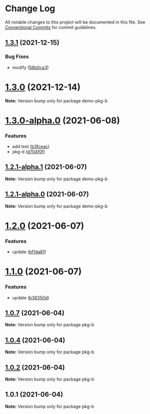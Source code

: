 # Change Log

All notable changes to this project will be documented in this file.
See [Conventional Commits](https://conventionalcommits.org) for commit guidelines.

## [1.3.1](https://github.com/MrSeaWave/lerna-demo/compare/demo-pkg-b@1.3.0...demo-pkg-b@1.3.1) (2021-12-15)


### Bug Fixes

* modify ([56b0ca3](https://github.com/MrSeaWave/lerna-demo/commit/56b0ca3729f092d7fc57cc663e606b08c14711d7))





# [1.3.0](https://github.com/MrSeaWave/lerna-demo/compare/demo-pkg-b@1.3.0-alpha.0...demo-pkg-b@1.3.0) (2021-12-14)

**Note:** Version bump only for package demo-pkg-b





# [1.3.0-alpha.0](https://github.com/MrSeaWave/lerna-demo/compare/demo-pkg-b@1.2.1-alpha.1...demo-pkg-b@1.3.0-alpha.0) (2021-06-08)


### Features

* add test ([b3fceac](https://github.com/MrSeaWave/lerna-demo/commit/b3fceac55f74468a9b88e7c31778ebe1fec0e6c4))
* pkg-d ([d704f0f](https://github.com/MrSeaWave/lerna-demo/commit/d704f0f9adbdff4e31959aa4a69e59783b0a2bcb))





## [1.2.1-alpha.1](https://github.com/MrSeaWave/lerna-demo/compare/demo-pkg-b@1.2.1-alpha.0...demo-pkg-b@1.2.1-alpha.1) (2021-06-07)

**Note:** Version bump only for package demo-pkg-b





## [1.2.1-alpha.0](https://github.com/MrSeaWave/lerna-demo/compare/demo-pkg-b@1.2.0...demo-pkg-b@1.2.1-alpha.0) (2021-06-07)

**Note:** Version bump only for package demo-pkg-b





# [1.2.0](https://github.com/MrSeaWave/lerna-demo/compare/demo-pkg-b@1.1.1...demo-pkg-b@1.2.0) (2021-06-07)


### Features

* update ([bf1da81](https://github.com/MrSeaWave/lerna-demo/commit/bf1da81c6db5ae8c4051f981da929adb2d80f284))





# [1.1.0](https://github.com/MrSeaWave/lerna-demo/compare/demo-pkg-b@1.0.10...demo-pkg-b@1.1.0) (2021-06-07)


### Features

* update ([b38350d](https://github.com/MrSeaWave/lerna-demo/commit/b38350dcc4c5f078ea250af095bf8e0d405bca92))





## [1.0.7](https://github.com/MrSeaWave/lerna-demo/compare/pkg-b@1.0.6...pkg-b@1.0.7) (2021-06-04)

**Note:** Version bump only for package pkg-b





## [1.0.4](https://github.com/MrSeaWave/lerna-demo/compare/pkg-b@1.0.3...pkg-b@1.0.4) (2021-06-04)

**Note:** Version bump only for package pkg-b





## [1.0.2](https://github.com/MrSeaWave/lerna-demo/compare/pkg-b@1.0.1...pkg-b@1.0.2) (2021-06-04)

**Note:** Version bump only for package pkg-b





## 1.0.1 (2021-06-04)

**Note:** Version bump only for package pkg-b
